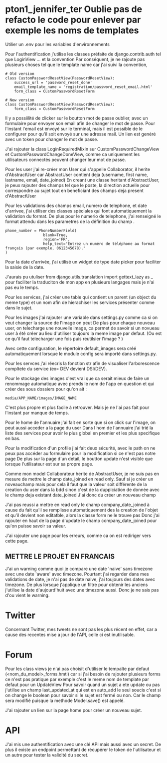 # pton1_jennifer_ter Oublie pas de refacto le code pour enlever par exemple les noms de templates

Utilier un .env pour les variables d'environnements

Pour l'authentification j'utilise les classes préfaite de django.contrib.auth tel que LoginView ... et la convention 
Par conséquent, je ne rajoute pas plusieurs choses tel que le template name car j'ai suivi la convention,


    # Old version
    class CustomPasswordResetView(PasswordResetView):
        success_url = 'password_reset_done'
        email_template_name = 'registration/password_reset_email.html'
        form_class = CustomPasswordResetForm

    # New version
    class CustomPasswordResetView(PasswordResetView):
        form_class = CustomPasswordResetForm

Il y a possiilité de clicker sur le boutton mot de passe oublier, avec un formulaire pour envoyer son email afin de changer le mot de passe.
Pour l'instant l'email est envoyé sur le terminal, mais il est possible de le configurer pour qu'il soit envoyé sur une adresse mail.
Un lien est genéré avec un token pour changer le mot de passe.

J'ai rajouter la class LoginRequiredMixin sur CustomPasswordChangeView et CustomPasswordChangeDoneView,
comme ca uniquement les utilisateurs connectés peuvent changer leur mot de passe.

Pour les user j'ai re-créer mon User qui s'appelle Collaborator, il herite d'AbstractUser car AbstractUser contient deja (username, first name, lastname, email, date_joined)
En creant une classe heritant d'AbstractUser, je peux rajouter des champs tel que le poste, la direction actuelle pour correspondre au sujet tout en beneficiant des champs deja present d'AbstractUser

Pour les validations des champs email, numero de telephone, et date d'arrivee, j'ai utiliser des classes spéciales qui font automatiquement la validation du format.
De plus pour le numerio de telephone, j'ai renseigné le format attendu dans les parametres de la définition du champ .

    phone_number = PhoneNumberField(
                     blank=True, 
                     region='FR',
                     help_text="Entrez un numéro de téléphone au format français (par exemple, 0612345678)."
    )

Pour la date d'arrivée, j'ai utilisé un widget de type date picker pour faciliter la saisie de la date.

J'aurais pu utuliser from django.utils.translation import gettext_lazy as _
 pour faciliter la traduciton de mon app en plusieurs langages mais je n'ai pas eu le temps.



Pour les services, j'ai créer une table qui contient un parent (un object du meme type) et un nom afin de hierachiser les services présenter comme dans le sujet.

Pour les images j'ai rajouter une variable dans settings.py comme ca si on veut changer la source de l'image on peut 
De plus pour chaque nouveau user, on telecharge une nouvelle image, ca permet de savoir si un novueau user à été créer au lieu d'utiliser toujours la meme image par defaut.
(Ou est ce qu'il faut telecharger une fois puis reutilsier l'image ? )

Avec cette configuration, le répertoire default_images sera créé automatiquement lorsque le module config sera importé dans settings.py.

Pour les servces j'ai réecris la fonction str afin de visualiser l'arborescence compltete du service (ex= DEV devient DSI/DEV).

Pour le stockage des images c'est vrai que ca serait mieux de faire un renommage automatique avec prends le nom de l'app en question et qui créer des sous dossiers pour qu'on ait :

    media/APP_NAME/images/IMAGE_NAME

C'est plus propre et plus facile à retrouver. Mais je ne l'ai pas fait pour l'instant par manque de temps.

Pour le home de l'annuaire j'ai fait en sorte que si on click sur l'image, on peut aussi acceder a la page du user
Dans l hom de l'annuaire j'ai trié la liste des services pour avoir le plus global en premier et les plus specifique en bas.

Pour la modification d'un profile j'ai fait deux sécurité, avec le path on ne peux pas accéder au formulaire pour la modification si ce n'est pas notre page
De plus sur la page d'un detail, le boutton update n'est visible que lorsque l'utilisateur est sur sa propre page.

Comme mon model Collaborateur herite de AbstractUser, je ne suis pas en mesure de mettre le champ date_joined en read only. 
Sauf si je créer un noveauchamp mais pour cela il faut que la valeur soit différente de la creation du user dans la bdd sinon c'est de la dupplciation de donnée avec le champ deja existant date_joined
J'ai donc du créer un nouveau champ 

J'ai pas reussi a mettre en read only le champ company_date_joined à cause du fait qu'il se remplisse automatiquement des la creation de l'objet et qu'il devient non editatble, alors la classe form ne le trouve pas 
Donc j'ai rajouter en haut de la page d'update le champ company_date_joined pour qu'on puisse savoir sa valeur. 

J'ai rajouter une page pour les erreurs, comme ca on est rediriger vers cette page.

## METTRE LE PROJET EN FRANCAIS

J'ai un warning comme quoi je compare une date 'naive' sans timezone avec une date 'aware' avec timezone.
Pourtant j'ai regarder dans mes validations de date, je n'ai pas de date naive, j'ai toujours des dates avec timezone.
De plus lorsque j'applique un filtre pour obtenir les anciens j'utilise la date d'aujourd'huit avec une timezone aussi.
Donc je ne sais pas d'ou vient le warning.


# Twitter
Concernant Twitter, mes tweets ne sont pas les plus récent en effet, car a cause des recentes mise a jour de l'API, celle ci est inutilisable.

# Forum 

Pour les class views je n'ai pas choisit d'utiliser le tempalte par defaut (<nom_du_model>_forms.hmtl) car si j'ai besoin de rajouter plusieurs forms ce n'est pas pratique par exemple c'est le meme nom de template par defaut pour un UpdateView
Pour savoir quand un sujet a ete update ou pas j'utilise un champ last_updated_at qui est en auto_add le seul soucis c'est si on change le boolean
pour savoir si le sujet est fermé ou non. Car le champ sera modifié puisque la methode Model.save() est appelé.


J'ai rajouter un lien sur la page home pour créer un nouveau sujet. 

# API
J'ai mis une authentification avec une clé API mais aussi avec un secret. De plus il existe un endpoint permettant de récupérer le token de l'utilisateur et un autre pour tester la validité du secret.


